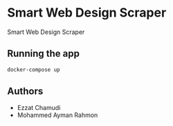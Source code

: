 # Smart Web Design Scraper

Smart Web Design Scraper

## Running the app

```sh
docker-compose up
```

## Authors
- Ezzat Chamudi
- Mohammed Ayman Rahmon